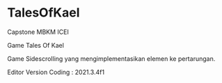 # TalesOfKael
Capstone MBKM ICEI

Game Tales Of Kael

Game Sidescrolling yang mengimplementasikan elemen ke pertarungan.

Editor Version Coding :
2021.3.4f1
